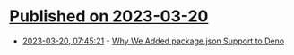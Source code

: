 # [Published on 2023-03-20](index.md)

* [2023-03-20, 07:45:21](https://lobste.rs/s/xh0s7r/why_we_added_package_json_support_deno) - [Why We Added package.json Support to Deno](https://deno.com/blog/package-json-support)
